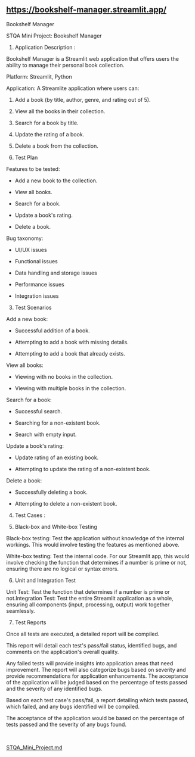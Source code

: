 ## https://bookshelf-manager.streamlit.app/


Bookshelf Manager

STQA Mini Project: Bookshelf Manager

1. Application Description : 

Bookshelf Manager is a Streamlit web application that offers users the ability to manage their personal book collection.

Platform: Streamlit, Python

Application: A Streamlite application where users can:
1. Add a book (by title, author, genre, and rating out of 5).
2. View all the books in their collection.
3. Search for a book by title.
4. Update the rating of a book.
5. Delete a book from the collection.

2. Test Plan

Features to be tested: 

- Add a new book to the collection.

- View all books.

- Search for a book.

- Update a book's rating.

- Delete a book.

Bug taxonomy: 

- UI/UX issues

- Functional issues

- Data handling and storage issues

- Performance issues

- Integration issues

3. Test Scenarios

Add a new book:

- Successful addition of a book.

- Attempting to add a book with missing details.

- Attempting to add a book that already exists.

View all books:

- Viewing with no books in the collection.

- Viewing with multiple books in the collection.

Search for a book:

- Successful search.

- Searching for a non-existent book.

- Search with empty input.

Update a book's rating:

- Update rating of an existing book.

- Attempting to update the rating of a non-existent book.

Delete a book:

- Successfully deleting a book.

- Attempting to delete a non-existent book.





















4. Test Cases : 









5. Black-box and White-box Testing

Black-box testing: Test the application without knowledge of the internal workings. This would involve testing the features as mentioned above.

White-box testing: Test the internal code. For our Streamlit app, this would involve checking the function that determines if a number is prime or not, ensuring there are no logical or syntax errors.

6. Unit and Integration Test

Unit Test: Test the function that determines if a number is prime or not.Integration Test: Test the entire Streamlit application as a whole, ensuring all components (input, processing, output) work together seamlessly.





























7. Test Reports

Once all tests are executed, a detailed report will be compiled. 

This report will detail each test's pass/fail status, identified bugs, and comments on the application's overall quality. 

Any failed tests will provide insights into application areas that need improvement. The report will also categorize bugs based on severity and provide recommendations for application enhancements. The acceptance of the application will be judged based on the percentage of tests passed and the severity of any identified bugs.

Based on each test case's pass/fail, a report detailing which tests passed, which failed, and any bugs identified will be compiled.

The acceptance of the application would be based on the percentage of tests passed and the severity of any bugs found.







 





[STQA_Mini_Project.md](https://github.com/g-5256/bookshelf-manager/files/13166759/STQA_Mini_Project.md)
